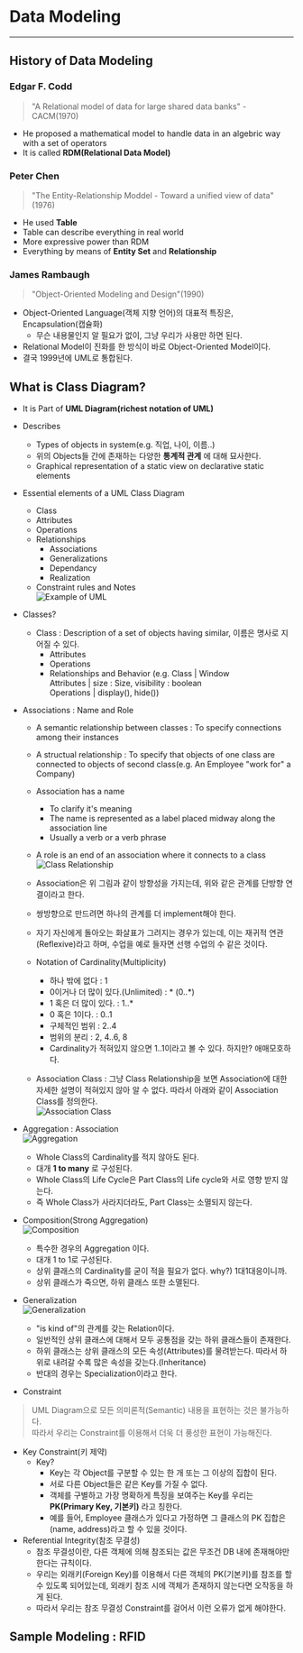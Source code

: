 # Data Modeling
---
## History of Data Modeling
### Edgar F. Codd
> "A Relational model of data for large shared data banks" - CACM(1970)  
- He proposed a mathematical model to handle data in an algebric way with a set of operators
- It is called __RDM(Relational Data Model)__

### Peter Chen
> "The Entity-Relationship Moddel - Toward a unified view of data"(1976)  
- He used __Table__
- Table can describe everything in real world
- More expressive power than RDM
- Everything by means of __Entity Set__ and __Relationship__

### James Rambaugh
> "Object-Oriented Modeling and Design"(1990)  
- Object-Oriented Language(객체 지향 언어)의 대표적 특징은, Encapsulation(캡슐화)
  - 무슨 내용물인지 알 필요가 없이, 그냥 우리가 사용만 하면 된다.
- Relational Model이 진화를 한 방식이 바로 Object-Oriented Model이다.
- 결국 1999년에 UML로 통합된다.

## What is Class Diagram?
- It is Part of __UML Diagram(richest notation of UML)__
- Describes
  - Types of objects in system(e.g. 직업, 나이, 이름..)
  - 위의 Objects들 간에 존재하는 다양한 __통계적 관계__ 에 대해 묘사한다.
  - Graphical representation of a static view on declarative static elements
- Essential elements of a UML Class Diagram
  - Class
  - Attributes
  - Operations
  - Relationships
    - Associations
    - Generalizations
    - Dependancy
    - Realization
  - Constraint rules and Notes  
![Example of UML](https://user-images.githubusercontent.com/71700079/132525374-8c80c5d6-869b-4f5d-8ec5-6d5f59f7f7f1.png)  

- Classes?
  - Class : Description of a set of objects having similar, 이름은 명사로 지어질 수 있다.
    - Attributes
    - Operations
    - Relationships and Behavior
  (e.g. Class | Window  
        Attributes | size : Size, visibility : boolean  
        Operations | display(), hide())
- Associations : Name and Role
  - A semantic relationship between classes : To specify connections among their instances
  - A structual relationship : To specify that objects of one class are connected to objects of second class(e.g. An Employee "work for" a Company)
  - Association has a name
    - To clarify it's meaning
    - The name is represented as a label placed midway along the association line
    - Usually a verb or a verb phrase
  - A role is an end of an association where it connects to a class  
  ![Class Relationship](https://user-images.githubusercontent.com/71700079/133072772-c2e09aa0-a4af-4b0a-bc30-e4da24d29412.png)  
  - Association은 위 그림과 같이 방향성을 가지는데, 위와 같은 관계를 단방향 연결이라고 한다.
  - 쌍방향으로 만드려면 하나의 관계를 더 implement해야 한다.
  - 자기 자신에게 돌아오는 화살표가 그려지는 경우가 있는데, 이는 재귀적 연관(Reflexive)라고 하며, 수업을 예로 들자면 선행 수업의 수 같은 것이다.
  - Notation of Cardinality(Multiplicity)
    - 하나 밖에 없다 : 1
    - 0이거나 더 많이 있다.(Unlimited) : * (0..*)
    - 1 혹은 더 많이 있다. : 1..*
    - 0 혹은 1이다. : 0..1
    - 구체적인 범위 : 2..4
    - 범위의 분리 : 2, 4..6, 8
    - Cardinality가 적혀있지 않으면 1..1이라고 볼 수 있다. 하지만? 애매모호하다.
  
  - Association Class : 그냥 Class Relationship을 보면 Association에 대한 자세한 설명이 적혀있지 않아 알 수 없다. 따라서 아래와 같이 Association Class를 정의한다.  
  ![Association Class](https://user-images.githubusercontent.com/71700079/133073426-7b627d25-589b-4f25-9028-f0c2b45a1cc1.png)  
  
- Aggregation : Association  
  ![Aggregation](https://user-images.githubusercontent.com/71700079/133081767-5b502080-a8e5-41ca-b57b-0b340f5ac162.png)  
  - Whole Class의 Cardinality를 적지 않아도 된다.
  - 대개 __1 to many__ 로 구성된다.
  - Whole Class의 Life Cycle은 Part Class의 Life cycle와 서로 영향 받지 않는다.
  - 즉 Whole Class가 사라지더라도, Part Class는 소멸되지 않는다.
  
- Composition(Strong Aggregation)  
  ![Composition](https://user-images.githubusercontent.com/71700079/133081780-856d89f5-900d-42f9-96a7-43a3f6a01cf5.png)  
  - 특수한 경우의 Aggregation 이다.
  - 대개 1 to 1로 구성된다.
  - 상위 클래스의 Cardinality를 굳이 적을 필요가 없다. why?) 1대1대응이니까.
  - 상위 클래스가 죽으면, 하위 클래스 또한 소멸된다.
  
- Generalization  
  ![Generalization](https://user-images.githubusercontent.com/71700079/133081791-a8c77b1c-336f-43f4-b2f0-74f278bb38be.png)  
  - "is kind of"의 관계를 갖는 Relation이다.
  - 일반적인 상위 클래스에 대해서 모두 공통점을 갖는 하위 클래스들이 존재한다.
  - 하위 클래스는 상위 클래스의 모든 속성(Attributes)를 물려받는다. 따라서 하위로 내려갈 수록 많은 속성을 갖는다.(Inheritance)
  - 반대의 경우는 Specialization이라고 한다.
  
- Constraint
> UML Diagram으로 모든 의미론적(Semantic) 내용을 표현하는 것은 불가능하다.  
> 따라서 우리는 Constraint를 이용해서 더욱 더 풍성한 표현이 가능해진다.  
  - Key Constraint(키 제약)
    - Key?
      - Key는 각 Object를 구분할 수 있는 한 개 또는 그 이상의 집합이 된다.
      - 서로 다른 Object들은 같은 Key를 가질 수 없다.
      - 객체를 구별하고 가장 명확하게 특징을 보여주는 Key를 우리는 __PK(Primary Key, 기본키)__ 라고 칭한다.
      - 예를 들어, Employee 클래스가 있다고 가정하면 그 클래스의 PK 집합은 (name, address)라고 할 수 있을 것이다.
  - Referential Integrity(참조 무결성)
    - 참조 무결성이란, 다른 객체에 의해 참조되는 값은 무조건 DB 내에 존재해야만 한다는 규칙이다.
    - 우리는 외래키(Foreign Key)를 이용해서 다른 객체의 PK(기본키)를 참조를 할 수 있도록 되어있는데, 외래키 참조 시에 객체가 존재하지 않는다면 오작동을 하게 된다.
    - 따라서 우리는 참조 무결성 Constraint를 걸어서 이런 오류가 없게 해야한다.
  
## Sample Modeling : RFID
